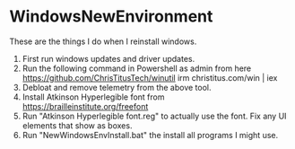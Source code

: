 # WindowsNewEnvironment
These are the things I do when I reinstall windows.
1. First run windows updates and driver updates.
2. Run the following command in Powershell as admin from here https://github.com/ChrisTitusTech/winutil
      irm christitus.com/win | iex
3. Debloat and remove telemetry from the above tool.
4. Install Atkinson Hyperlegible font from https://brailleinstitute.org/freefont
5. Run "Atkinson Hyperlegible font.reg" to actually use the font.
    Fix any UI elements that show as boxes.
6. Run "NewWindowsEnvInstall.bat" the install all programs I might use.

